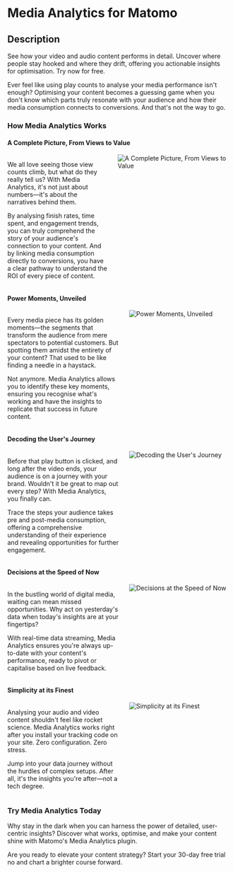 # Media Analytics for Matomo

## Description

See how your video and audio content performs in detail. Uncover where people stay hooked and where they drift, offering you actionable insights for optimisation. Try now for free.

Ever feel like using play counts to analyse your media performance isn't enough? Optimising your content becomes a guessing game when you don't know which parts truly resonate with your audience and how their media consumption connects to conversions. And that's not the way to go.

### How Media Analytics Works

#### A Complete Picture, From Views to Value

<div class="main-div-readme" style="display: flex;height: auto;">
<div class="left-div-readme" style="width: 50%;">
<p>We all love seeing those view counts climb, but what do they really tell us? With Media Analytics, it's not just about numbers—it's about the narratives behind them.</p>
<p>By analysing finish rates, time spent, and engagement trends, you can truly comprehend the story of your audience's connection to your content. And by linking media consumption directly to conversions, you have a clear pathway to understand the ROI of every piece of content.</p>
</div>
<div class="right-div-readme" style="flex-grow: 1;">
<img src="https://plugins.matomo.org/img/MediaAnalytics/m1.gif" style="margin-left: 24px;" alt="A Complete Picture, From Views to Value">
</div>
</div>

#### Power Moments, Unveiled

<div class="main-div-readme" style="display: flex;height: auto;">
<div class="left-div-readme" style="width: 50%;">
<p>Every media piece has its golden moments—the segments that transform the audience from mere spectators to potential customers. But spotting them amidst the entirety of your content? That used to be like finding a needle in a haystack.</p>
<p>Not anymore. Media Analytics allows you to identify these key moments, ensuring you recognise what's working and have the insights to replicate that success in future content.</p>
</div>
<div class="right-div-readme" style="flex-grow: 1;">
<img src="https://plugins.matomo.org/img/MediaAnalytics/m2.png" style="margin-left: 24px;" alt="Power Moments, Unveiled">
</div>
</div>

#### Decoding the User's Journey

<div class="main-div-readme" style="display: flex;height: auto;">
<div class="left-div-readme" style="width: 50%;">
<p>Before that play button is clicked, and long after the video ends, your audience is on a journey with your brand. Wouldn't it be great to map out every step? With Media Analytics, you finally can.</p>
<p>Trace the steps your audience takes pre and post-media consumption, offering a comprehensive understanding of their experience and revealing opportunities for further engagement.</p>
</div>
<div class="right-div-readme" style="flex-grow: 1;">
<img src="https://plugins.matomo.org/img/MediaAnalytics/m3.png" style="margin-left: 24px;" alt="Decoding the User's Journey">
</div>
</div>

#### Decisions at the Speed of Now

<div class="main-div-readme" style="display: flex;height: auto;">
<div class="left-div-readme" style="width: 50%;">
<p>In the bustling world of digital media, waiting can mean missed opportunities. Why act on yesterday's data when today's insights are at your fingertips?</p>
<p>With real-time data streaming, Media Analytics ensures you're always up-to-date with your content's performance, ready to pivot or capitalise based on live feedback.</p>
</div>
<div class="right-div-readme" style="flex-grow: 1;">
<img src="https://plugins.matomo.org/img/MediaAnalytics/m4.png" style="margin-left: 24px;" alt="Decisions at the Speed of Now">
</div>
</div>

#### Simplicity at its Finest

<div class="main-div-readme" style="display: flex;height: auto;">
<div class="left-div-readme" style="width: 50%;">
<p>Analysing your audio and video content shouldn't feel like rocket science. Media Analytics works right after you install your tracking code on your site. Zero configuration. Zero stress.</p>
<p>Jump into your data journey without the hurdles of complex setups. After all, it's the insights you're after—not a tech degree.</p>
</div>
<div class="right-div-readme" style="flex-grow: 1;">
<img src="https://plugins.matomo.org/img/MediaAnalytics/m5.jpg" style="margin-left: 24px;" alt="Simplicity at its Finest">
</div>
</div>

### Try Media Analytics Today

Why stay in the dark when you can harness the power of detailed, user-centric insights? Discover what works, optimise, and make your content shine with Matomo's Media Analytics plugin.

Are you ready to elevate your content strategy? Start your 30-day free trial no and chart a brighter course forward.